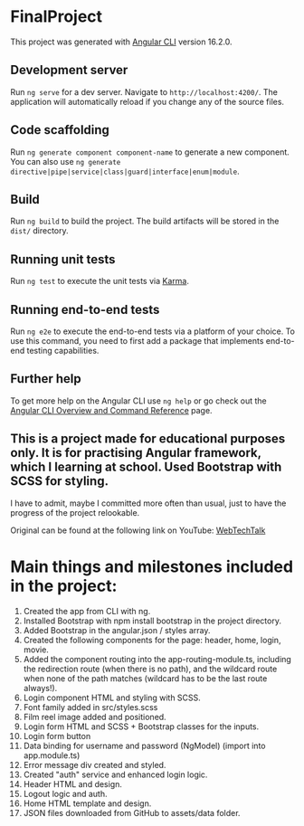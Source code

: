 # FinalProject

This project was generated with [Angular CLI](https://github.com/angular/angular-cli) version 16.2.0.

## Development server

Run `ng serve` for a dev server. Navigate to `http://localhost:4200/`. The application will automatically reload if you change any of the source files.

## Code scaffolding

Run `ng generate component component-name` to generate a new component. You can also use `ng generate directive|pipe|service|class|guard|interface|enum|module`.

## Build

Run `ng build` to build the project. The build artifacts will be stored in the `dist/` directory.

## Running unit tests

Run `ng test` to execute the unit tests via [Karma](https://karma-runner.github.io).

## Running end-to-end tests

Run `ng e2e` to execute the end-to-end tests via a platform of your choice. To use this command, you need to first add a package that implements end-to-end testing capabilities.

## Further help

To get more help on the Angular CLI use `ng help` or go check out the [Angular CLI Overview and Command Reference](https://angular.io/cli) page.


## This is a project made for educational purposes only. It is for practising Angular framework, which I learning at school. Used Bootstrap with SCSS for styling.

I have to admit, maybe I committed more often than usual, just to have the progress of the project relookable.

Original can be found at the following link on YouTube: [WebTechTalk](https://www.youtube.com/watch?v=sv76HcgjLZM)

# Main things and milestones included in the project:

1. Created the app from CLI with ng.
2. Installed Bootstrap with npm install bootstrap in the project directory.
3. Added Bootstrap in the angular.json / styles array.
4. Created the following components for the page: header, home, login, movie.
5. Added the component routing into the app-routing-module.ts, including the redirection route (when there is no path), and the wildcard route when none of the path matches (wildcard has to be the last route always!).
6. Login component HTML and styling with SCSS.
7. Font family added in src/styles.scss
8. Film reel image added and positioned.
9. Login form HTML and SCSS + Bootstrap classes for the inputs.
10. Login form button 
11. Data binding for username and password (NgModel) (import into app.module.ts)
12. Error message div created and styled.
13. Created "auth" service and enhanced login logic.
14. Header HTML and design.
15. Logout logic and auth.
16. Home HTML template and design.
17. JSON files downloaded from GitHub to assets/data folder.
